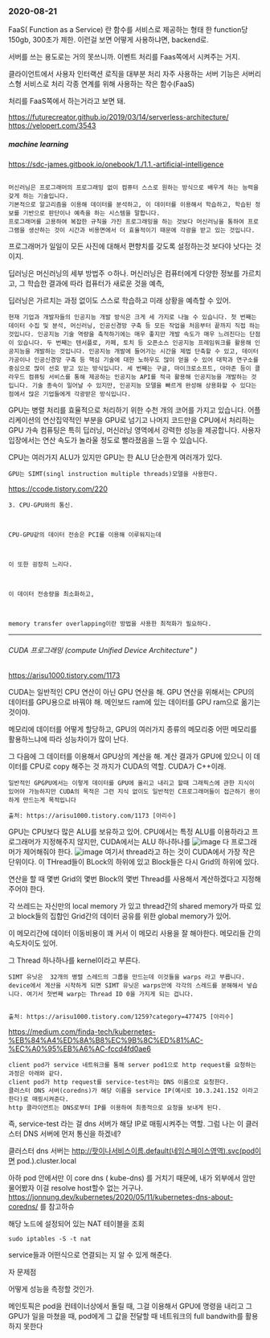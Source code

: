 
### 2020-08-21

FaaS( Function as a Service) 란 함수를 서비스로 제공하는 형태
한 function당 150gb, 300초가 제한. 이런걸 보면 어떻게 사용하냐면, backend로.

서버를 쓰는 용도로는 거의 못쓰니까. 이벤트 처리를 Faas쪽에서 시켜주는 거지.

클라이언트에서 사용자 인터랙션 로직을 대부분 처리
자주 사용하는 서버 기능은 서버리스형 서비스로 처리
각종 연계를 위해 사용하는 작은 함수(FaaS)

처리를 FaaS쪽에서 하는거라고 보면 돼.

<https://futurecreator.github.io/2019/03/14/serverless-architecture/>
<https://velopert.com/3543>


##### machine learning
<https://sdc-james.gitbook.io/onebook/1./1.1.-artificial-intelligence>

```

머신러닝은 프로그래머의 프로그래밍 없이 컴퓨터 스스로 원하는 방식으로 배우게 하는 능력을 갖게 하는 기술입니다. 
기본적으로 알고리즘을 이용해 데이터를 분석하고, 이 데이터를 이용해서 학습하고, 학습된 정보를 기반으로 판단이나 예측을 하는 시스템을 말합니다. 
프로그래머를 고용하여 복잡한 규칙을 가진 프로그래밍을 하는 것보다 머신러닝을 통하여 프로그램을 생산하는 것이 시간과 비용면에서 더 효율적이기 때문에 각광을 받고 있는 것입니다.
```
프로그래머가 일일이 모든 사진에 대해서 편향치를 갖도록 설정하는것 보다야 낫다는 것이지.

딥러닝은 머신러닝의 세부 방법주 ㅇ하나. 
머신러닝은 컴퓨터에게 다양한 정보를 가르치고, 그 학습한 결과에 따라 컴퓨터가 새로운 것을 예측,

딥러닝은 가르치는 과정 없이도 스스로 학습하고 미래 상황을 예측할 수 있어.

```
현재 기업과 개발자들의 인공지능 개발 방식은 크게 세 가지로 나눌 수 있습니다. 첫 번째는 데이터 수집 및 분석, 머신러닝, 인공신경망 구축 등 모든 작업을 처음부터 끝까지 직접 하는 것입니다. 인공지능 기술 역량을 축적하기에는 매우 좋지만 개발 속도가 매우 느려진다는 단점이 있습니다. 두 번째는 텐서플로, 카페, 토치 등 오픈소스 인공지능 프레임워크를 활용해 인공지능을 개발하는 것입니다. 인공지능 개발에 들어가는 시간을 제법 단축할 수 있고, 데이터 가공이나 인공신경망 구축 등 핵심 기술에 대한 노하우도 많이 얻을 수 있어 대학과 연구소를 중심으로 많이 선호 받고 있는 방식입니다. 세 번째는 구글, 마이크로소프트, 아마존 등이 클라우드 컴퓨팅 서비스를 통해 제공하는 인공지능 API를 적극 활용해 인공지능을 개발하는 것입니다. 기술 종속이 일어날 수 있지만, 인공지능 모델을 빠르게 완성해 상용화할 수 있다는 점에서 많은 기업들에게 각광받은 방식입니다.
```

GPU는 병렬 처리를 효율적으로 처리하기 위한 수천 개의 코어를 가지고 있습니다. 
어플리케이션의 연산집약적인 부분을 GPU로 넘기고 나머지 코드만을 CPU에서 처리하는 GPU 가속 컴퓨팅은 특히 딥러닝, 머신러닝 영역에서 강력한 성능을 제공합니다. 사용자 입장에서는 연산 속도가 놀라울 정도로 빨라졌음을 느낄 수 있습니다.

CPU는 여러가지 ALU가 있지만 GPU는 한 ALU 단순한게 여러개가 있다.
```
GPU는 SIMT(singl instruction multiple threads)모델을 사용한다.
```
<https://ccode.tistory.com/220>
```
3. CPU-GPU와의 통신.



CPU-GPU같의 데이터 전송은 PCI를 이용해 이루워지는데



이 또한 굉장히 느리다.



이 데이터 전송량을 최소화하고,



memory transfer overlapping이란 방법을 사용한 최적화가 필요하다.
```

____
###### CUDA 프로그래밍 (compute Unified Device Architecture" ) 

<https://arisu1000.tistory.com/1173>

CUDA는 일반적인 CPU 연산이 아닌 GPU 연산을 해. 
GPU 연산을 위해서는 CPU의 데이터를 GPU용으로 바꿔야 해.
메인보드 ram에 있는 데이터를 GPU ram으로 옮기는 것이야.

메모리에 데이터를 어떻게 할당하고, GPU의 여러가지 종류의 메모리중 어떤 메모리를 활용하느냐에 따라 성능차이가 많이 난다.

그 다음에 그 데이터를 이용해서 GPU상의 계산을 해.
계산 결과가 GPU에 있으니 이 데이터를 CPU로 copy 해주는 것 까지가 CUDA의 역할.
CUDA가 C++이래.
```
일반적인 GPGPU에서는 이렇게 데이터를 GPU에 올리고 내리고 할때 그래픽스에 관한 지식이 있어야 가능하지만 CUDA의 목적은 그런 지식 없이도 일반적인 C프로그래머들이 접근하기 용이하게 만드는게 목적입니다

출처: https://arisu1000.tistory.com/1173 [아리수]
```

GPU는 CPU보다 많은 ALU를 보유하고 있어.
CPU에서는 특정 ALU를 이용하라고 프로그래머가 지정해주지 않지만, CUDA에서는 ALU 하나하나를 
![image](https://user-images.githubusercontent.com/47310668/90856735-9668dc00-e3bd-11ea-8a53-edf229f9aec7.png)
다 프로그래머가 제어해줘야 한다. 
![image](https://user-images.githubusercontent.com/47310668/90856781-ada7c980-e3bd-11ea-917f-5038ae3c2e52.png)
여기서 thread라고 하는 것이 CUDA에서 가장 작은 단위이다.
이 THread들이 BLock의 하위에 있고 Block들은 다시 Grid의 하위에 있다.

연산을 할 때 몇번 Grid의 몇번 Block의 몇번 Thread를 사용해서 계산하겠다고 지정해주어야 한다.

각 쓰레드는 자신만의 local memory 가 있고 thread간의 shared memory가 따로 있고 block들의 집합인 Grid간의
데이터 공유를 위한 global memory가 있어.

이 메모리간에 데이터 이동비용이 꽤 커서 이 메모리 사용을 잘 해야한다. 메모리들 간의 속도차이도 있어.

그 Thread 하나하나를 kernel이라고 부른다. 

```
SIMT 유닛은  32개의 병렬 스레드의 그룹을 만드는데 이것들을 warps 라고 부릅니다.
device에서 계산을 시작하게 되면 SIMT 유닛은 warps안에 각각의 스레드를 분해해서 넣습니다. 여기서 첫번째 warp는 Thread ID 0을 가지게 되는 겁니다.


출처: https://arisu1000.tistory.com/1259?category=477475 [아리수]
```
<https://medium.com/finda-tech/kubernetes-%EB%84%A4%ED%8A%B8%EC%9B%8C%ED%81%AC-%EC%A0%95%EB%A6%AC-fccd4fd0ae6>
```
client pod가 service 네트워크를 통해 server pod1으로 http request를 요청하는 과정은 아래와 같다.
client pod가 http request를 service-test라는 DNS 이름으로 요청한다.
클러스터 DNS 서버(coredns)가 해당 이름을 service IP(예시로 10.3.241.152 이라고 한다)로 매핑시켜준다.
http 클라이언트는 DNS로부터 IP를 이용하여 최종적으로 요청을 보내게 된다.
```
즉, service-test 라는 걸 dns 서버가 해당 IP로 매핑시켜주는 역할.
그럼 나는 이 클러스터 DNS 서버에 먼저 통신을 하겠네?

클러스터 dns 서버는
http://팟이나서비스이름.default(네임스페이스영역).svc(pod이면 pod.).cluster.local

아하 pod 안에서만 이 core dns ( kube-dns) 를 거치기 때문에, 내가 외부에서 암만 물어봤자
이걸 resolve host할수 없는 거구나.
<https://jonnung.dev/kubernetes/2020/05/11/kubernetes-dns-about-coredns/> 를 참고하슈


해당 노드에 설정되어 있는 NAT 테이블을 조회
```
sudo iptables -S -t nat
```
service들과 어떤식으로 연결되는 지 알 수 있게 해준다. 

자 문제점

어떻게 성능을 측정할 것인가.


메인토픽은 pod을 컨테이너상에서 돌릴 때, 그걸 이용해서 GPU에 명령을 내리고
그 GPU가 일을 마쳤을 때, pod에게 그 값을 전달할 때 네트워크의 full bandwith를 활용하지 못한다
